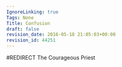 ```yaml
---
IgnoreLinking: true
Tags: None
Title: Confusion
draft: false
revision_date: 2016-05-18 21:05:03+00:00
revision_id: 44251
---
```


#REDIRECT The Courageous Priest